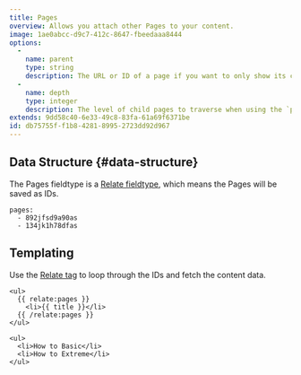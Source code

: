 ```yaml
---
title: Pages
overview: Allows you attach other Pages to your content.
image: 1ae0abcc-d9c7-412c-8647-fbeedaaa8444
options:
  -
    name: parent
    type: string
    description: The URL or ID of a page if you want to only show its children.
  -
    name: depth
    type: integer
    description: The level of child pages to traverse when using the `parent` option.
extends: 9dd58c40-6e33-49c8-83fa-61a69f6371be
id: db75755f-f1b8-4281-8995-2723dd92d967
---
```

## Data Structure {#data-structure}

The Pages fieldtype is a [Relate fieldtype](/docs/fieldtypes/relate), which means the Pages will be saved as IDs.

``` .language-yaml
pages:
  - 892jfsd9a90as
  - 134jk1h78dfas
```

## Templating

Use the [Relate tag](/docs/tags/relate) to loop through the IDs and fetch the content data.

```
<ul>
  {{ relate:pages }}
    <li>{{ title }}</li>
  {{ /relate:pages }}
</ul>
```

``` .language-output
<ul>
  <li>How to Basic</li>
  <li>How to Extreme</li>
</ul>
```
